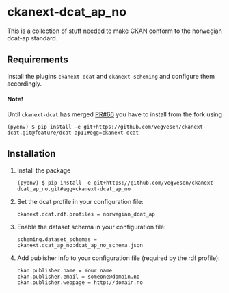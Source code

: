 # ckanext-dcat_ap_no

This is a collection of stuff needed to make CKAN conform to the 
norwegian dcat-ap standard.

## Requirements

Install the plugins `ckanext-dcat` and `ckanext-scheming` and configure them accordingly.

#### Note!


Until `ckanext-dcat` has merged [PR#66](https://github.com/ckan/ckanext-dcat/pull/66) you have to install from the fork using
    
    (pyenv) $ pip install -e git+https://github.com/vegvesen/ckanext-dcat.git@feature/dcat-ap11#egg=ckanext-dcat

## Installation


1.  Install the package

        (pyenv) $ pip install -e git+https://github.com/vegvesen/ckanext-dcat_ap_no.git#egg=ckanext-dcat_ap_no

2.  Set the dcat profile in your configuration file:

        ckanext.dcat.rdf.profiles = norwegian_dcat_ap

3.  Enable the dataset schema in your configuration file:

        scheming.dataset_schemas = ckanext.dcat_ap_no:dcat_ap_no_schema.json
        
4.  Add publisher info to your configuration file (required by the rdf profile):
  
        ckan.publisher.name = Your name
        ckan.publisher.email = someone@domain.no
        ckan.publisher.webpage = http://domain.no
